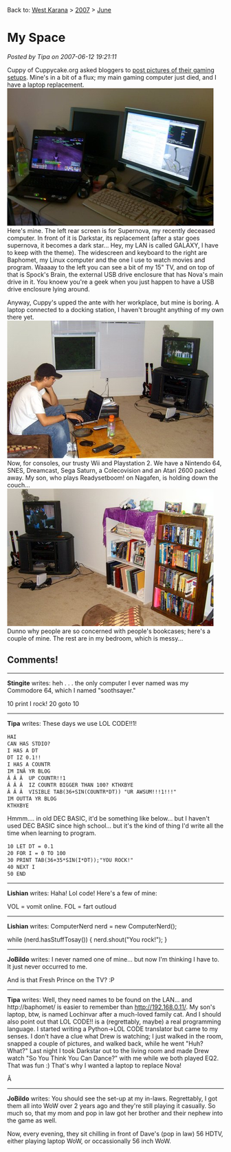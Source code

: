 Back to: [West Karana](/posts/westkarana.md) > [2007](/posts/2007/westkarana.md) > [June](./westkarana.md)
# My Space

*Posted by Tipa on 2007-06-12 19:21:11*

Cuppy of Cuppycake.org asked bloggers to [post pictures of their gaming setups](http://www.cuppycake.org/?p=110). Mine's in a bit of a flux; my main gaming computer just died, and I have a laptop replacement.
![stp60499.jpg](../../../uploads/2007/06/stp60499.jpg)
Here's mine. The left rear screen is for Supernova, my recently deceased computer. In front of it is Darkstar, its replacement (after a star goes supernova, it becomes a dark star... Hey, my LAN is called GALAXY, I have to keep with the theme). The widescreen and keyboard to the right are Baphomet, my Linux computer and the one I use to watch movies and program. Waaaay to the left you can see a bit of my 15" TV, and on top of that is Spock's Brain, the external USB drive enclosure that has Nova's main drive in it. You knoew you're a geek when you just happen to have a USB drive enclosure lying around.

Anyway, Cuppy's upped the ante with her workplace, but mine is boring. A laptop connected to a docking station, I haven't brought anything of my own there yet.
![stp60502.jpg](../../../uploads/2007/06/stp60502.jpg)
Now, for consoles, our trusty Wii and Playstation 2. We have a Nintendo 64, SNES, Dreamcast, Sega Saturn, a Colecovision and an Atari 2600 packed away. My son, who plays Readysetboom! on Nagafen, is holding down the couch...
![stp60503.jpg](../../../uploads/2007/06/stp60503.jpg)
Dunno why people are so concerned with people's bookcases; here's a couple of mine. The rest are in my bedroom, which is messy...
## Comments!

---

**Stingite** writes: heh . . . the only computer I ever named was my Commodore 64, which I named "soothsayer."

10 print I rock!
20 goto 10

---

**Tipa** writes: These days we use LOL CODE!!1!

```
HAI
CAN HAS STDIO?
I HAS A DT
DT IZ 0.1!!
I HAS A COUNTR
IM INÂ YR BLOG
Â Â Â  UP COUNTR!!1
Â Â Â  IZ COUNTR BIGGER THAN 100? KTHXBYE
Â Â Â  VISIBLE TAB(36+SIN(COUNTR*DT)) "UR AWSUM!!!1!!!"
IM OUTTA YR BLOG
KTHXBYE
```

Hmmm.... in old DEC BASIC, it'd be something like below... but I haven't used DEC BASIC since high school... but it's the kind of thing I'd write all the time when learning to program.

```
10 LET DT = 0.1
20 FOR I = 0 TO 100
30 PRINT TAB(36+35*SIN(I*DT));"YOU ROCK!"
40 NEXT I
50 END
```


---

**Lishian** writes: Haha! Lol code!
Here's a few of mine:

VOL = vomit online.
FOL = fart outloud

---

**Lishian** writes: ComputerNerd nerd = new ComputerNerd();

while (nerd.hasStuffTosay()) {
 nerd.shout("You rock!");
}

---

**JoBildo** writes: I never named one of mine... but now I'm thinking I have to. It just never occurred to me.

And is that Fresh Prince on the TV? :P

---

**Tipa** writes: Well, they need names to be found on the LAN... and http://baphomet/ is easier to remember than http://192.168.0.11/. My son's laptop, btw, is named Lochinvar after a much-loved family cat. And I should also point out that LOL CODE!! is a (regrettably, maybe) a real programming language. I started writing a Python->LOL CODE translator but came to my senses. I don't have a clue what Drew is watching; I just walked in the room, snapped a couple of pictures, and walked back, while he went "Huh? What?" Last night I took Darkstar out to the living room and made Drew watch "So You Think You Can Dance?" with me while we both played EQ2. That was fun :) That's why I wanted a laptop to replace Nova!

Â 

---

**JoBildo** writes: You should see the set-up at my in-laws. Regrettably, I got them all into WoW over 2 years ago and they're still playing it casually. So much so, that my mom and pop in law got her brother and their nephew into the game as well. 

Now, every evening, they sit chilling in front of Dave's (pop in law) 56 HDTV, either playing laptop WoW, or occassionally 56 inch WoW.

